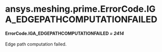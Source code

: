 # ansys.meshing.prime.ErrorCode.IGA_EDGEPATHCOMPUTATIONFAILED



#### ErrorCode.IGA_EDGEPATHCOMPUTATIONFAILED *= 2414*

Edge path computation failed.

<!-- !! processed by numpydoc !! -->
